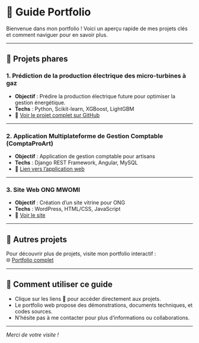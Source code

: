 # 🎯 Guide Portfolio

Bienvenue dans mon portfolio ! Voici un aperçu rapide de mes projets clés et comment naviguer pour en savoir plus.

---

## 🚀 Projets phares

### 1. Prédiction de la production électrique des micro-turbines à gaz  
- **Objectif** : Prédire la production électrique future pour optimiser la gestion énergétique.  
- **Techs** : Python, Scikit-learn, XGBoost, LightGBM  
- 🔗 [Voir le projet complet sur GitHub](https://github.com/majoiefaya/Prediction_de_la_Production-electrique_des_Micro_Turbines_a_gaz)

---

### 2. Application Multiplateforme de Gestion Comptable (ComptaProArt)  
- **Objectif** : Application de gestion comptable pour artisans  
- **Techs** : Django REST Framework, Angular, MySQL  
- 🔗 [Lien vers l’application web](https://app.comptaproart.com)

---

### 3. Site Web ONG MWOMI  
- **Objectif** : Création d’un site vitrine pour ONG  
- **Techs** : WordPress, HTML/CSS, JavaScript  
- 🔗 [Voir le site](https://mwowmi.com)

---

## 📂 Autres projets

Pour découvrir plus de projets, visite mon portfolio interactif :  
🌐 [Portfolio complet](https://majoiefaya.github.io/Portfolio-Lidao-Majoie-Faya/)

---

## 🎯 Comment utiliser ce guide

- Clique sur les liens 🔗 pour accéder directement aux projets.  
- Le portfolio web propose des démonstrations, documents techniques, et codes sources.  
- N’hésite pas à me contacter pour plus d’informations ou collaborations.

---

*Merci de votre visite !*
